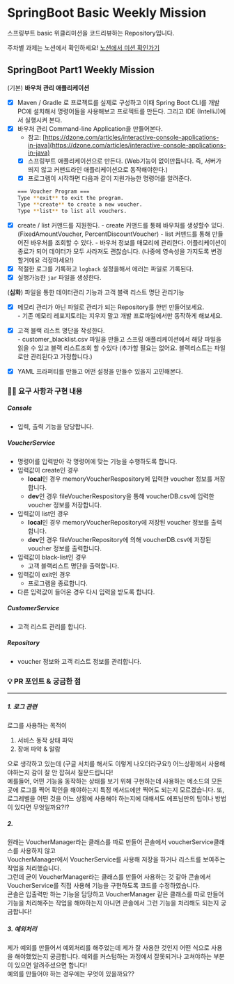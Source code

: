 # SpringBoot Basic Weekly Mission

스프링부트 basic 위클리미션을 코드리뷰하는 Repository입니다.

주차별 과제는 노션에서 확인하세요!
[노션에서 미션 확인가기](https://www.notion.so/backend-devcourse/Part1-3-38f57acca0dd490db11393701417943a)


## SpringBoot Part1 Weekly Mission

  (기본) **바우처 관리 애플리케이션**

- [x]  Maven / Gradle 로 프로젝트를 실제로 구성하고 이때 Spring Boot CLI를 개발PC에 설치해서 명령어들을 사용해보고 프로젝트를 만든다. 그리고 IDE (IntelliJ)에서 실행시켜 본다.
- [x]  바우처 관리 Command-line Application을 만들어본다.
    - 참고: [https://dzone.com/articles/interactive-console-applications-in-java](https://dzone.com/articles/interactive-console-applications-in-java)
    - [x]  스프링부트 애플리케이션으로 만든다. (Web기능이 없이만듭니다. 즉, 서버가 띄지 않고 커맨드라인 애플리케이션으로 동작해야한다.)
    - [x]  프로그램이 시작하면 다음과 같이 지원가능한 명령어를 알려준다.

   ```bash
   === Voucher Program ===
   Type **exit** to exit the program.
   Type **create** to create a new voucher.
   Type **list** to list all vouchers.
   ```
 - [x]  create / list 커맨드를 지원한다.
        - create 커맨드를 통해 바우처를 생성할수 있다. (FixedAmountVoucher, PercentDiscountVoucher)
        - list 커맨드를 통해 만들어진 바우처를 조회할 수 있다.
        - 바우처 정보를 매모리에 관리한다. 어플리케이션이 종료가 되어 데이터가 모두 사라져도 괜찮습니다. (나중에 영속성을 가지도록 변경할거에요 걱정마세요!)
- [x]  적절한 로그를 기록하고 `logback` 설정을해서 에러는 파일로 기록된다.
- [x]  실행가능한 `jar` 파일을 생성한다.

(**심화**) 파일을 통한 데이터관리 기능과 고객 블랙 리스트 명단 관리기능

- [x]  메모리 관리가 아닌 파일로 관리가 되는 Repository를 한번 만들어보세요.  
        - 기존 메모리 레포지토리는 지우지 말고 개발 프로파일에서만 동작하게 해보세요.
- [x]  고객 블랙 리스트 명단을 작성한다.  
        - customer_blacklist.csv 파일을 만들고 스프링 애플리케이션에서 해당 파일을 읽을 수 있고 블랙 리스트조회 할 수있다 (추가할 필요는 없어요. 블랙리스트는 파일로만 관리된다고 가정합니다.)
- [x]  YAML 프라퍼티를 만들고 어떤 설정을 만들수 있을지 고민해본다.


### 🧑‍💻 요구 사항과 구현 내용


##### Console
* 입력, 출력 기능을 담당합니다.
##### VoucherService
* 명령어를 입력받아 각 명령어에 맞는 기능을 수행하도록 합니다.
* 입력값이 create인 경우
    * **local**인 경우 memoryVoucherRespository에 입력한 voucher 정보를 저장합니다.
    * **dev**인 경우 fileVoucherRespository을 통해 voucherDB.csv에 입력한 voucher 정보를 저장합니다.
* 입력값이 list인 경우
    * **local**인 경우 memoryVoucherRepository에 저장된 voucher 정보를 출력합니다.
    * **dev**인 경우 fileVoucherRepository에 의해 voucherDB.csv에 저장된 voucher 정보를 출력합니다.
* 입력값이 black-list인 경우
    * 고객 블랙리스트 명단을 출력합니다.
* 입력값이 exit인 경우
  * 프로그램을 종료합니다.
* 다른 입력값이 들어온 경우 다시 입력을 받도록 합니다.
##### CustomerService
* 고객 리스트 관리를 합니다.
##### Repository
* voucher 정보와 고객 리스트 정보를 관리합니다.

### 💡 PR 포인트 & 궁금한 점

---
##### 1. 로그 관련
로그를 사용하는 목적이  
1. 서비스 동작 상태 파악
2. 장애 파악 & 알람  
  
으로 생각하고 있는데 (구글 서치를 해서도 이렇게 나오더라구요!) 어느상황에서 사용해야하는지 감이 잘 안 잡혀서 질문드립니다!  
예를들어, 어떤 기능을 동작하는 상태를 보기 위해 구현하는데 사용하는 메소드의 모든 곳에 로그를 찍어 확인을 해야하는지 특정 메서드에만 찍어도 되는지 모르겠습니다.
또, 로그레벨을 어떤 것을 어느 상황에 사용해야 하는지에 대해서도 에프님만의 팁이나 방법이 있다면 무엇일까요?!?
##### 2. 
원래는 VoucherManager라는 클래스를 따로 만들어 콘솔에서 voucherService클래스를 사용하지 않고   
VoucherManager에서 VoucherService를 사용해 저장을 하거나 리스트를 보여주는 작업을 처리했습니다.  
그런데 굳이 VoucherManager라는 클래스를 만들어 사용하는 것 같아 콘솔에서 VoucherService를 직접 사용해 기능을 구현하도록 코드를 수정하였습니다.  
콘솔은 입출력만 하는 기능을 담당하고 VoucherManager 같은 클래스를 따로 만들어 기능을 처리해주는 작업을 해야하는지 아니면 콘솔에서 그런 기능을 처리해도 되는지 궁금합니다!

##### 3. 예외처리
제가 예외를 만들어서 예외처리를 해주었는데 제가 잘 사용한 것인지 어떤 식으로 사용을 해야했었는지 궁금합니다.
예외를 커스텀하는 과정에서 잘못되거나 고쳐야하는 부분이 있으면 알려주셨으면 합니다!  
예외를 만들어야 하는 경우에는 무엇이 있을까요??


